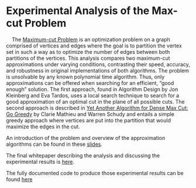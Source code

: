 # Experimental Analysis of the Max-cut Problem

&nbsp;&nbsp;&nbsp;&nbsp;The [Maximum-cut Problem](https://en.wikipedia.org/wiki/Maximum_cut) is an optimization problem on a graph comprised of vertices and edges where the goal is to partition the vertex set in such a way as to optimize the number of edges between both partitions of the vertices. This analysis compares two maximum-cut approximations under varying conditions, contrasting their speed, accuracy, and robustness in original implementations of both algorithms. The problem is unsolvable by any known polynomial time algorithm. Thus, only approximations can be offered when searching for an efficient, “good enough” solution. The first approach, found in Algorithm Design by Jon Kleinberg and Eva Tardos, uses a local search technique to search for a good approximation of an optimal cut in the plane of all possible cuts. The second approach is described in [Yet Another Algorithm for Dense Max Cut: Go Greedy](Project_Files/Maxcut_Analysis/maxcut_greedy_approach.pdf) by Clarie Mathieu and Warren Schudy and entails a simple greedy approach where vertices are put into the partition that would maximize the edges in the cut.

An introduction of the problem and overview of the approximation algorithms can be found in these [slides](Project_Files/Maxcut_Analysis/max-cut-pres.pdf).

The final whitepaper describing the analysis and discussing the experimental results is [here](Project_Files/Maxcut_Analysis/max-cut-paper.pdf).

The fully documented code to produce those experimental results can be found [here](Project_Files/Maxcut_Analysis/code)
